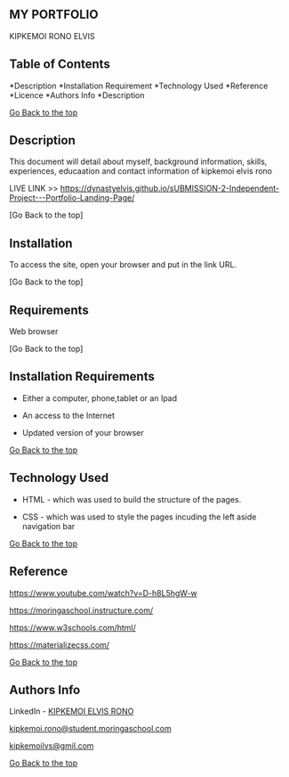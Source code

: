 ## MY PORTFOLIO

KIPKEMOI RONO ELVIS


## Table of Contents

*Description
*Installation Requirement
*Technology Used
*Reference
*Licence
*Authors Info
*Description


[Go Back to the top](#MY-PORTFOLIO)
## Description
This document will detail about myself, background information, skills, experiences, educaation and contact information of kipkemoi elvis rono

LIVE LINK >> https://dynastyelvis.github.io/sUBMISSION-2-Independent-Project---Portfolio-Landing-Page/

[Go Back to the top]
## Installation

To access the site, open your browser and put in the link URL.

[Go Back to the top]
## Requirements

Web browser

[Go Back to the top]
## Installation Requirements

* Either a computer, phone,tablet or an Ipad

* An access to the Internet

* Updated version of your browser

[Go Back to the top](#MY-PORTFOLIO)

## Technology Used
* HTML - which was used to build the structure of the pages.

* CSS - which was used to style the pages incuding the left aside navigation bar

[Go Back to the top](#MY-PORTFOLIO)

## Reference
https://www.youtube.com/watch?v=D-h8L5hgW-w

https://moringaschool.instructure.com/ 

https://www.w3schools.com/html/

https://materializecss.com/

[Go Back to the top](#MY-PORTFOLIO)

## Authors Info
LinkedIn - [KIPKEMOI ELVIS RONO](https://www.linkedin.com/in/elvis-rono-aa3548209/)

kipkemoi.rono@student.moringaschool.com

kipkemoilvs@gmil.com

[Go Back to the top](#MY-PORTFOLIO)
